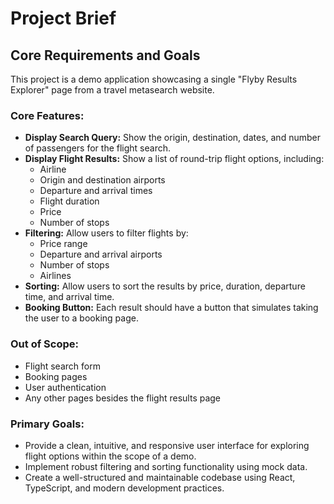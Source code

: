# Project Brief

## Core Requirements and Goals

This project is a demo application showcasing a single "Flyby Results Explorer" page from a travel metasearch website.

### Core Features:
- **Display Search Query:** Show the origin, destination, dates, and number of passengers for the flight search.
- **Display Flight Results:** Show a list of round-trip flight options, including:
    - Airline
    - Origin and destination airports
    - Departure and arrival times
    - Flight duration
    - Price
    - Number of stops
- **Filtering:** Allow users to filter flights by:
    - Price range
    - Departure and arrival airports
    - Number of stops
    - Airlines
- **Sorting:** Allow users to sort the results by price, duration, departure time, and arrival time.
- **Booking Button:** Each result should have a button that simulates taking the user to a booking page.

### Out of Scope:
- Flight search form
- Booking pages
- User authentication
- Any other pages besides the flight results page

### Primary Goals:
- Provide a clean, intuitive, and responsive user interface for exploring flight options within the scope of a demo.
- Implement robust filtering and sorting functionality using mock data.
- Create a well-structured and maintainable codebase using React, TypeScript, and modern development practices.
